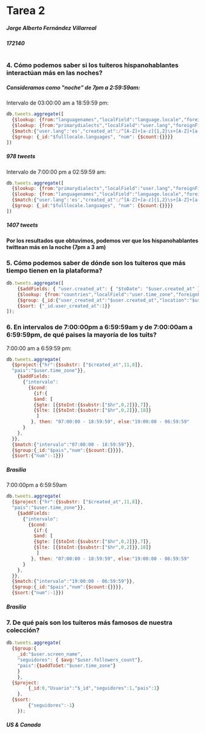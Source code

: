 # Tarea 2 
##### Jorge Alberto Fernández Villarreal
##### 172140
#

### 4. Cómo podemos saber si los tuiteros hispanohablantes interactúan más en las noches?


##### Consideramos como "noche" de 7pm a 2:59:59am: 

Intervalo de 03:00:00 am a 18:59:59 pm:

```javascript
db.tweets.aggregate([
  {$lookup: {from:"languagenames","localField":"language.locale","foreignField":"locale","as":"fulllocale"}},
  {$lookup: {from:"primarydialects","localField":"user.lang","foreignField":"lang","as":"language"}},
  {$match:{"user.lang":'es',"created_at":/^[A-Z]+[a-z]{1,2}\s+[A-Z]+[a-z]{1,2}\s+[0-9]{1,2}\s+([0]+[3-9]|[1]+[0-8])+:+[0-5]+[0-9]+:+[0-5]+[0-9]/}},
  {$group: {_id:"$fulllocale.languages", "num": {$count:{}}}}
])
```
##### 978 tweets


Intervalo de 7:00:00 pm a 02:59:59 am:
```javascript
db.tweets.aggregate([
  {$lookup: {from:"primarydialects","localField":"user.lang","foreignField":"lang","as":"language"}},
  {$lookup: {from:"languagenames","localField":"language.locale","foreignField":"locale","as":"fulllocale"}},
  {$match:{"user.lang":'es',"created_at":/^[A-Z]+[a-z]{1,2}\s+[A-Z]+[a-z]{1,2}\s+[0-9]{1,2}\s+([1]+[9]|[2]+[0-3]|[0]+[0-2])+:+[0-5]+[0-9]+:+[0-5]+[0-9]/}},
  {$group: {_id:"$fulllocale.languages", "num": {$count:{}}}}
])
```
##### 1407 tweets




#### Por los resultados que obtuvimos, podemos ver que los hispanohablantes twittean más en la noche (7pm a 3 am)



### 5. Cómo podemos saber de dónde son los tuiteros que más tiempo tienen en la plataforma?
```javascript
db.tweets.aggregate([
    {$addFields: { "user.created_at": { "$toDate": "$user.created_at" }}},
    {$lookup: {from:"countries","localField":"user.time_zone","foreignField":"time_zone","as":"countryy"}},
    {$group: {_id:{"user_created_at":"$user.created_at","location":"$user.location","country":"$countryy.country"}}},
    {$sort: {"_id.user_created_at":1}}
]);
```

### 6. En intervalos de 7:00:00pm a 6:59:59am y de 7:00:00am a 6:59:59pm, de qué paises la mayoría de los tuits?


7:00:00 am a 6:59:59 pm:

```javascript
db.tweets.aggregate(
  {$project:{"hr":{$substr: ["$created_at",11,8]},
  "pais":"$user.time_zone"}},
    {$addFields:
      {"intervalo":
        {$cond:
          {if:{
          $and: [
          {$gte: [{$toInt:{$substr:["$hr",0,2]}},7]},  
          {$lte: [{$toInt:{$substr:["$hr",0,2]}},18]}
           ]
         }, then: "07:00:00 - 18:59:59", else:"19:00:00 - 06:59:59"
      }
    },
  }},
  {$match:{"intervalo":"07:00:00 - 18:59:59"}},
  {$group:{_id:"$pais","num":{$count:{}}}},
  {$sort:{"num":-1}})

```

##### Brasilia



7:00:00pm a 6:59:59am
```javascript
db.tweets.aggregate(
  {$project:{"hr":{$substr: ["$created_at",11,8]},
  "pais":"$user.time_zone"}},
    {$addFields:
      {"intervalo":
        {$cond:
          {if:{
          $and: [
          {$gte: [{$toInt:{$substr:["$hr",0,2]}},7]},  
          {$lte: [{$toInt:{$substr:["$hr",0,2]}},18]}
           ]
         }, then: "07:00:00 - 18:59:59", else:"19:00:00 - 06:59:59"
      }
    },
  }},
  {$match:{"intervalo":"19:00:00 - 06:59:59"}},
  {$group:{_id:"$pais","num":{$count:{}}}},
  {$sort:{"num":-1}})
```

##### Brasilia


### 7. De qué país son los tuiteros más famosos de nuestra colección?

```javascript
db.tweets.aggregate(
  {$group:{
    _id:"$user.screen_name",
    "seguidores": { $avg:"$user.followers_count"},
    "pais":{$addToSet:"$user.time_zone"}
  	}
	},
  {$project:
	 	{_id:0,"Usuario":"$_id","seguidores":1,"pais":1}
	},
  {$sort:
	 	{"seguidores":-1}
	});
```

##### US & Canada
